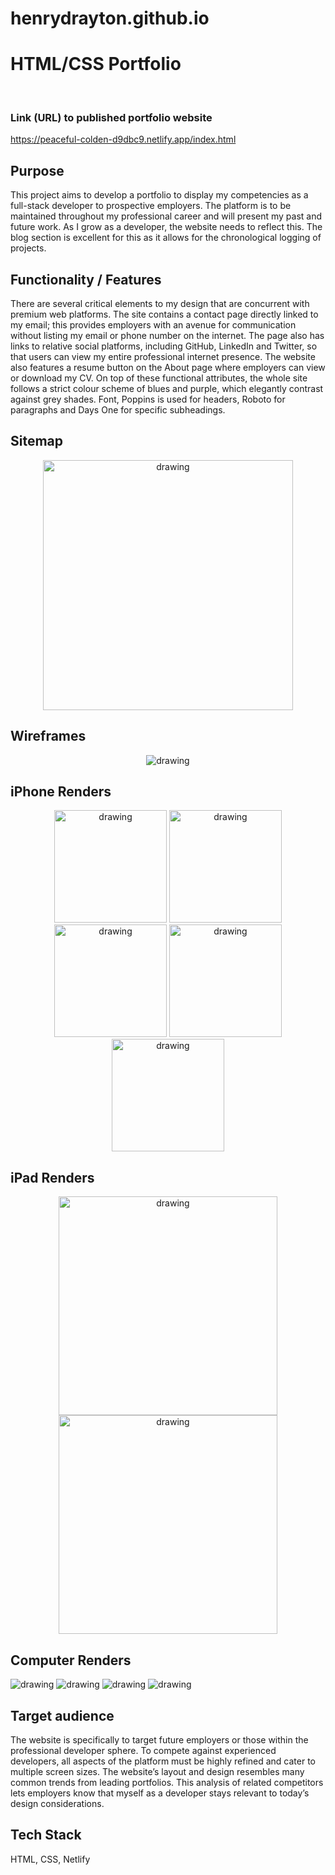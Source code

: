 # henrydrayton.github.io
# HTML/CSS Portfolio 
<br>

### Link (URL) to published portfolio website
https://peaceful-colden-d9dbc9.netlify.app/index.html

## Purpose
This project aims to develop a portfolio to display my competencies as a full-stack developer to prospective employers.  The platform is to be maintained throughout my professional career and will present my past and future work.  As I grow as a developer, the website needs to reflect this. The blog section is excellent for this as it allows for the chronological logging of projects. 

## Functionality / Features
There are several critical elements to my design that are concurrent with premium web platforms. The site contains a contact page directly linked to my email; this provides employers with an avenue for communication without listing my email or phone number on the internet. The page also has links to relative social platforms, including GitHub, LinkedIn and Twitter, so that users can view my entire professional internet presence. The website also features a resume button on the About page where employers can view or download my CV. On top of these functional attributes, the whole site follows a strict colour scheme of blues and purple, which elegantly contrast against grey shades. Font, Poppins is used for headers, Roboto for paragraphs and Days One for specific subheadings. 

## Sitemap
<div  align="center">
<img src="./sitemap.png" alt="drawing" width="400vw" />
</div>

## Wireframes
<div  align="center">
<img src="./wireframes/wire.png" alt="drawing" />
</div>

## iPhone Renders
<div align= "center">
<img src="./renders/phone1.png" alt="drawing" width="180vw"/>
<img src="./renders/phone2.png" alt="drawing" width="180vw"/>
<img src="./renders/phone3.png" alt="drawing" width="180vw"/>
<img src="./renders/phone4.png" alt="drawing" width="180vw"/>
<img src="./renders/phone5.png" alt="drawing" width="180vw"/>
</div>

## iPad Renders
<div align="center" display="block" margin="50%">
<img src="./renders/ipad1.png" alt="drawing" width="350vw"/>
<img src="./renders/ipad2.png" alt="drawing" width="350vw" />
</div>

## Computer Renders
<div align-content= "center">
<img src="./renders/comp1.png" alt="drawing"/>
<img src="./renders/comp2.png" alt="drawing"/>
<img src="./renders/comp3.png" alt="drawing"/>
<img src="./renders/comp4.png" alt="drawing"/>
</div>

## Target audience

The website is specifically to target future employers or those within the professional developer sphere. To compete against experienced developers, all aspects of the platform must be highly refined and cater to multiple screen sizes.  The website’s layout and design resembles many common trends from leading  portfolios. This analysis of related competitors lets employers know that myself as a developer stays relevant to today’s design considerations. 

## Tech Stack

HTML, CSS, Netlify




